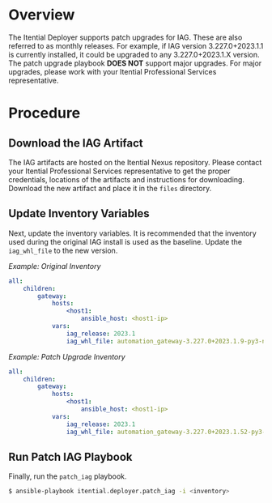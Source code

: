 # Overview

The Itential Deployer supports patch upgrades for IAG.  These are also referred to as monthly releases.  For example, if IAG version 3.227.0+2023.1.1 is currently installed, it could be upgraded to any 3.227.0+2023.1.X version.  The patch upgrade playbook **DOES NOT** support major upgrades.  For major upgrades, please work with your Itential Professional Services representative.

# Procedure

## Download the IAG Artifact

The IAG artifacts are hosted on the Itential Nexus repository. Please contact your Itential Professional Services representative to get the proper credentials, locations of the artifacts and instructions for downloading.  Download the new artifact and place it in the `files` directory.

## Update Inventory Variables

Next, update the inventory variables.  It is recommended that the inventory used during the original IAG install is used as the baseline.  Update the `iag_whl_file` to the new version.

_Example: Original Inventory_

```yaml
all:
    children:
        gateway:
            hosts:
                <host1:
                    ansible_host: <host1-ip>
            vars:
                iag_release: 2023.1
                iag_whl_file: automation_gateway-3.227.0+2023.1.9-py3-none-any.whl
```

_Example: Patch Upgrade Inventory_

```yaml
all:
    children:
        gateway:
            hosts:
                <host1:
                    ansible_host: <host1-ip>
            vars:
                iag_release: 2023.1
                iag_whl_file: automation_gateway-3.227.0+2023.1.52-py3-none-any.whl
```

## Run Patch IAG Playbook

Finally, run the `patch_iag` playbook.

```bash
$ ansible-playbook itential.deployer.patch_iag -i <inventory>
```